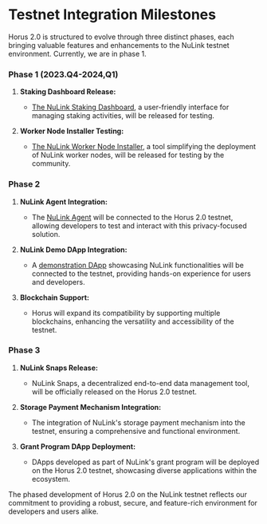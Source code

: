 # Testnet Integration Milestones

Horus 2.0 is structured to evolve through three distinct phases, each bringing valuable features and enhancements to the NuLink testnet environment. Currently, we are in phase 1.

### Phase 1 (2023.Q4-2024,Q1)

1. **Staking Dashboard Release:**
   - [The NuLink Staking Dashboard](../staker/dashboard.md), a user-friendly interface for managing staking activities, will be released for testing. 

2. **Worker Node Installer Testing:**
   - [The NuLink Worker Node Installer](../staker/worker_install.md), a tool simplifying the deployment of NuLink worker nodes, will be released for testing by the community.

### Phase 2

1. **NuLink Agent Integration:**
   - The [NuLink Agent](../user/nulink_agent.md) will be connected to the Horus 2.0 testnet, allowing developers to test and interact with this privacy-focused solution.

2. **NuLink Demo DApp Integration:**
   - A [demonstration DApp](../user/agent_usecase.md) showcasing NuLink functionalities will be connected to the testnet, providing hands-on experience for users and developers.

3. **Blockchain Support:**
   - Horus will expand its compatibility by supporting multiple blockchains, enhancing the versatility and accessibility of the testnet.

### Phase 3

1. **NuLink Snaps Release:**
   - NuLink Snaps, a decentralized end-to-end data management tool, will be officially released on the Horus 2.0 testnet.

2. **Storage Payment Mechanism Integration:**
   - The integration of NuLink's storage payment mechanism into the testnet, ensuring a comprehensive and functional environment.

3. **Grant Program DApp Deployment:**
   - DApps developed as part of NuLink's grant program will be deployed on the Horus 2.0 testnet, showcasing diverse applications within the ecosystem.

The phased development of Horus 2.0 on the NuLink testnet reflects our commitment to providing a robust, secure, and feature-rich environment for developers and users alike.



